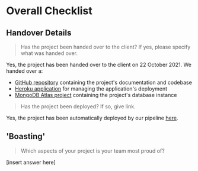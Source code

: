 # Overall Checklist

## Handover Details

> Has the project been handed over to the client? If yes, please specify what was handed over.

Yes, the project has been handed over to the client on 22 October 2021. We handed over a:

- [GitHub repository](https://github.com/yiyangshen/COMP30022-DocMcStuffins) containing the project's documentation and codebase
- [Heroku application](https://dashboard.heroku.com/apps/doc-mcstuffins) for managing the application's deployment
- [MongoDB Atlas project](https://cloud.mongodb.com/v2/612340a98f783a3d1564edf4) containing the project's database instance

> Has the project been deployed? If so, give link.

Yes, the project has been automatically deployed by our pipeline [here](https://doc-mcstuffins.herokuapp.com/).

## 'Boasting'

> Which aspects of your project is your team most proud of?

[insert answer here]
